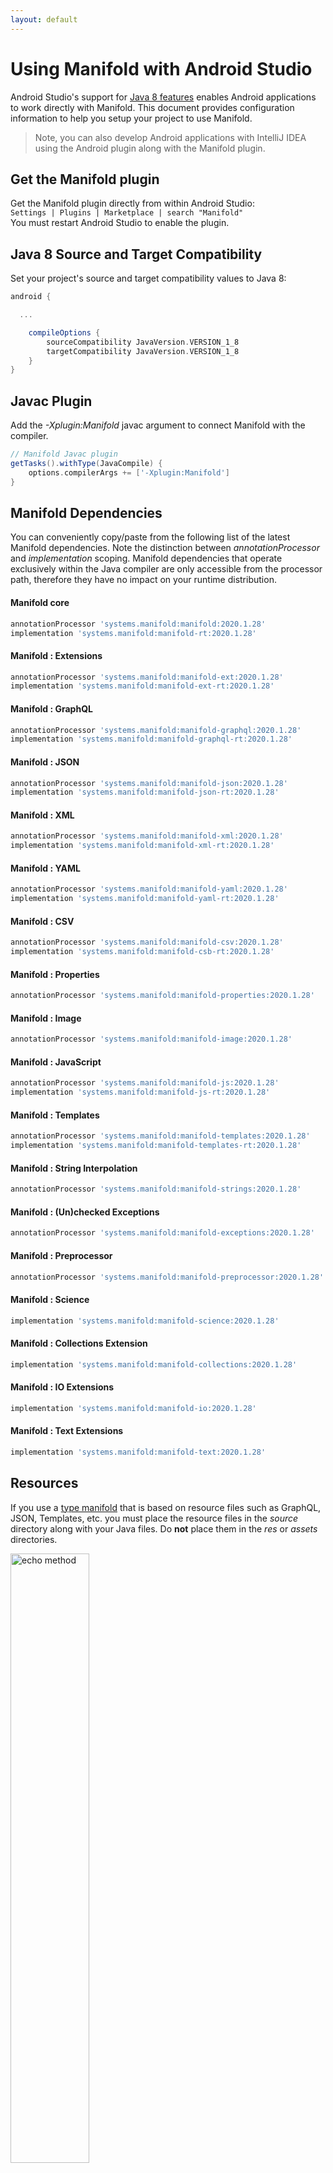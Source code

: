 ```yaml
---
layout: default
---
```


# Using Manifold with Android Studio

Android Studio's support for [Java 8 features](https://developer.android.com/studio/write/java8-support.html) enables
Android applications to work directly with Manifold. This document provides configuration information to help you setup
your project to use Manifold.

>Note, you can also develop Android applications with IntelliJ IDEA using the Android plugin along with the Manifold
>plugin. 

## Get the Manifold plugin
Get the Manifold plugin directly from within Android Studio:
<br>
`Settings | Plugins | Marketplace | search "Manifold"`
<br>
You must restart Android Studio to enable the plugin. 
 
## Java 8 Source and Target Compatibility 
Set your project's source and target compatibility values to Java 8:

```groovy
android {

  ...

    compileOptions {
        sourceCompatibility JavaVersion.VERSION_1_8
        targetCompatibility JavaVersion.VERSION_1_8
    }
}
```

## Javac Plugin
Add the *-Xplugin:Manifold* javac argument to connect Manifold with the compiler.

```groovy
// Manifold Javac plugin
getTasks().withType(JavaCompile) {
    options.compilerArgs += ['-Xplugin:Manifold']
}
```    

## Manifold Dependencies
You can conveniently copy/paste from the following list of the latest Manifold dependencies. Note the distinction
between *annotationProcessor* and *implementation* scoping. Manifold dependencies that operate exclusively within the
Java compiler are only accessible from the processor path, therefore they have no impact on your runtime distribution.

#### Manifold core
```groovy
annotationProcessor 'systems.manifold:manifold:2020.1.28'
implementation 'systems.manifold:manifold-rt:2020.1.28'
```
#### Manifold : Extensions
```groovy
annotationProcessor 'systems.manifold:manifold-ext:2020.1.28'
implementation 'systems.manifold:manifold-ext-rt:2020.1.28'
```
#### Manifold : GraphQL
```groovy
annotationProcessor 'systems.manifold:manifold-graphql:2020.1.28'
implementation 'systems.manifold:manifold-graphql-rt:2020.1.28'
```
#### Manifold : JSON
```groovy
annotationProcessor 'systems.manifold:manifold-json:2020.1.28'
implementation 'systems.manifold:manifold-json-rt:2020.1.28'
```
#### Manifold : XML
```groovy
annotationProcessor 'systems.manifold:manifold-xml:2020.1.28'
implementation 'systems.manifold:manifold-xml-rt:2020.1.28'
```
#### Manifold : YAML
```groovy
annotationProcessor 'systems.manifold:manifold-yaml:2020.1.28'
implementation 'systems.manifold:manifold-yaml-rt:2020.1.28'
```
#### Manifold : CSV
```groovy
annotationProcessor 'systems.manifold:manifold-csv:2020.1.28'
implementation 'systems.manifold:manifold-csb-rt:2020.1.28'
```
#### Manifold : Properties
```groovy
annotationProcessor 'systems.manifold:manifold-properties:2020.1.28'
```
#### Manifold : Image
```groovy
annotationProcessor 'systems.manifold:manifold-image:2020.1.28'
```
#### Manifold : JavaScript
```groovy
annotationProcessor 'systems.manifold:manifold-js:2020.1.28'
implementation 'systems.manifold:manifold-js-rt:2020.1.28'
```
#### Manifold : Templates
```groovy
annotationProcessor 'systems.manifold:manifold-templates:2020.1.28'
implementation 'systems.manifold:manifold-templates-rt:2020.1.28'
```
#### Manifold : String Interpolation
```groovy
annotationProcessor 'systems.manifold:manifold-strings:2020.1.28'
```
#### Manifold : (Un)checked Exceptions
```groovy
annotationProcessor 'systems.manifold:manifold-exceptions:2020.1.28'
```
#### Manifold : Preprocessor
```groovy
annotationProcessor 'systems.manifold:manifold-preprocessor:2020.1.28'
```
#### Manifold : Science
```groovy
implementation 'systems.manifold:manifold-science:2020.1.28'
```
#### Manifold : Collections Extension
```groovy
implementation 'systems.manifold:manifold-collections:2020.1.28'
```
#### Manifold : IO Extensions
```groovy
implementation 'systems.manifold:manifold-io:2020.1.28'
```
#### Manifold : Text Extensions
```groovy
implementation 'systems.manifold:manifold-text:2020.1.28'
```

## Resources

If you use a [type manifold](https://github.com/manifold-systems/manifold/tree/master/manifold-core-parent/manifold#the-big-picture)
that is based on resource files such as GraphQL, JSON, Templates, etc. you must place the resource files in the 
*source* directory along with your Java files.  Do **not** place them in the *res* or *assets* directories.
 
<p><img src="http://manifold.systems/images/android_resources.png" alt="echo method" width="50%" height="50%"/></p> 

